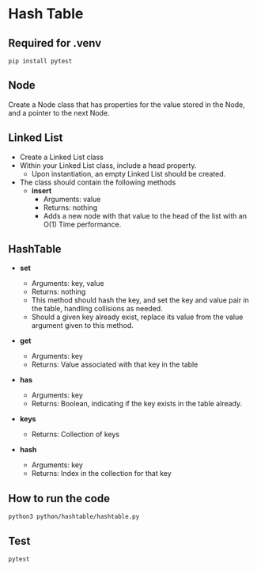 # Hash Table

## Required for .venv
`pip install pytest`
## Node
Create a Node class that has properties for the value stored in the Node, and a pointer to the next Node.
## Linked List
- Create a Linked List class
- Within your Linked List class, include a head property.
  - Upon instantiation, an empty Linked List should be created.
- The class should contain the following methods
  - **insert**
    - Arguments: value
    - Returns: nothing
    - Adds a new node with that value to the head of the list with an O(1) Time performance.
## HashTable
  - **set**
    - Arguments: key, value
    - Returns: nothing
    - This method should hash the key, and set the key and value pair in the table, handling collisions as needed.
    - Should a given key already exist, replace its value from the value argument given to this method.

  - **get**
    - Arguments: key
    - Returns: Value associated with that key in the table

  - **has**
    - Arguments: key
    - Returns: Boolean, indicating if the key exists in the table already.
  - **keys**
    - Returns: Collection of keys
  - **hash**
    - Arguments: key
    - Returns: Index in the collection for that key


## How to run the code 
`python3 python/hashtable/hashtable.py`

## Test
`pytest`
